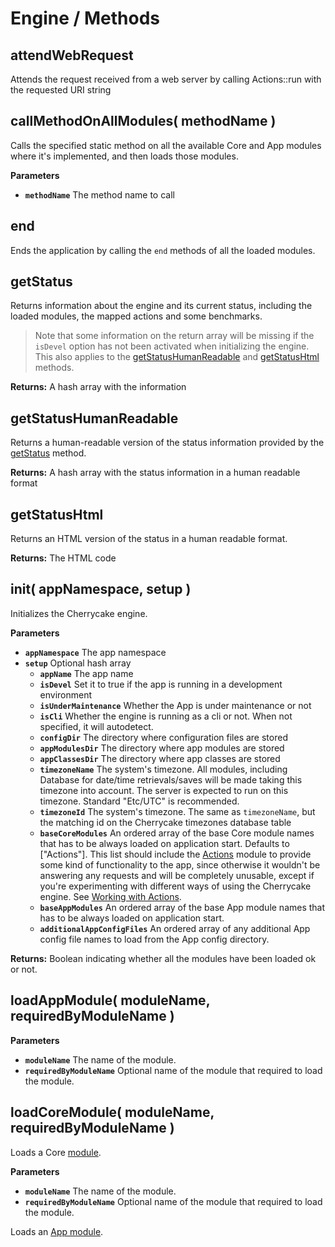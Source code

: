 # Engine / Methods

## attendWebRequest

Attends the request received from a web server by calling Actions::run with the requested URI string

## callMethodOnAllModules\( methodName \)

Calls the specified static method on all the available Core and App modules where it's implemented, and then loads those modules.

**Parameters**

* **`methodName`** The method name to call

## end

Ends the application by calling the `end` methods of all the loaded modules.

## getStatus

Returns information about the engine and its current status, including the loaded modules, the mapped actions and some benchmarks.

> Note that some information on the return array will be missing if the `isDevel` option has not been activated when initializing the engine. This also applies to the [getStatusHumanReadable](./#getstatushumanreadable) and [getStatusHtml](./#getstatushtml) methods.

**Returns:** A hash array with the information

## getStatusHumanReadable

Returns a human-readable version of the status information provided by the [getStatus](./#getstatus) method.

**Returns:** A hash array with the status information in a human readable format

## getStatusHtml

Returns an HTML version of the status in a human readable format.

**Returns:** The HTML code

## init\( appNamespace, setup \)

Initializes the Cherrycake engine.

**Parameters**

* **`appNamespace`** The app namespace
* **`setup`** Optional hash array
  * **`appName`** The app name
  * **`isDevel`** Set it to true if the app is running in a development environment
  * **`isUnderMaintenance`** Whether the App is under maintenance or not
  * **`isCli`** Whether the engine is running as a cli or not. When not specified, it will autodetect.
  * **`configDir`** The directory where configuration files are stored
  * **`appModulesDir`** The directory where app modules are stored
  * **`appClassesDir`** The directory where app classes are stored
  * **`timezoneName`** The system's timezone. All modules, including Database for date/time retrievals/saves will be made taking this timezone into account. The server is expected to run on this timezone. Standard "Etc/UTC" is recommended.
  * **`timezoneId`** The system's timezone. The same as `timezoneName`, but the matching id on the Cherrycake timezones database table
  * **`baseCoreModules`** An ordered array of the base Core module names that has to be always loaded on application start. Defaults to \["Actions"\]. This list should include the [Actions](../../core-modules/actions-1/actions.md) module to provide some kind of functionality to the app, since otherwise it wouldn't be answering any requests and will be completely unusable, except if you're experimenting with different ways of using the Cherrycake engine. See [Working with Actions](../../../guide/working-with-actions.md).
  * **`baseAppModules`** An ordered array of the base App module names that has to be always loaded on application start.
  * **`additionalAppConfigFiles`** An ordered array of any additional App config file names to load from the App config directory.

**Returns:** Boolean indicating whether all the modules have been loaded ok or not.

## loadAppModule\( moduleName, requiredByModuleName \)

**Parameters**

* **`moduleName`** The name of the module.
* **`requiredByModuleName`** Optional name of the module that required to load the module.

## loadCoreModule\( moduleName, requiredByModuleName \)

Loads a Core [module](../../../guide/working-with-modules.md).

**Parameters**

* **`moduleName`** The name of the module.
* **`requiredByModuleName`** Optional name of the module that required to load the module.

Loads an [App module](../../../architecture/modules.md).

